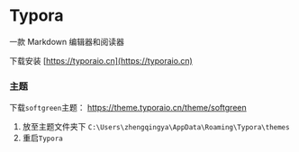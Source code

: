 # Typora

一款 Markdown 编辑器和阅读器

下载安装 [https://typoraio.cn](https://typoraio.cn)

### 主题

下载`softgreen`主题： https://theme.typoraio.cn/theme/softgreen

1. 放至主题文件夹下 `C:\Users\zhengqingya\AppData\Roaming\Typora\themes`
2. 重启`Typora`


